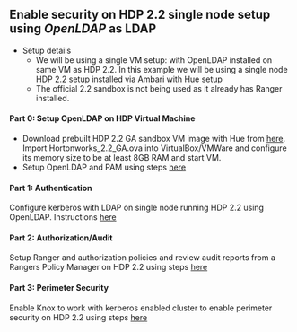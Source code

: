 ## Enable security on HDP 2.2 single node setup using *OpenLDAP* as LDAP

- Setup details
  - We will be using a single VM setup: with OpenLDAP installed on same VM as HDP 2.2. In this example we will be using a single node HDP 2.2 setup installed via Ambari with Hue setup
  - The official 2.2 sandbox is not being used as it already has Ranger installed.



####  Part 0: Setup OpenLDAP on HDP Virtual Machine
- Download prebuilt HDP 2.2 GA sandbox VM image with Hue from [here](https://dl.dropboxusercontent.com/u/114020/Hortonworks_2.2_GA.ova). Import Hortonworks_2.2_GA.ova into VirtualBox/VMWare and configure its memory size to be at least 8GB RAM and start VM.
- Setup OpenLDAP and PAM using steps [here](https://github.com/abajwa-hw/security-workshops/blob/master/Setup-OpenLDAP-PAM.md)
       
#### Part 1: Authentication                       
Configure kerberos with LDAP on single node running HDP 2.2 using OpenLDAP. Instructions [here](https://github.com/abajwa-hw/security-workshops/blob/master/Setup-kerberos-LDAP.md)
             
#### Part 2: Authorization/Audit
Setup Ranger and authorization policies and review audit reports from a Rangers Policy Manager on HDP 2.2 using steps [here](https://github.com/abajwa-hw/security-workshops/blob/master/Setup-ranger-22.md)
            
#### Part 3: Perimeter Security
Enable Knox to work with kerberos enabled cluster to enable perimeter security on HDP 2.2 using steps [here](https://github.com/abajwa-hw/security-workshops/blob/master/Setup-knox-21.md)
